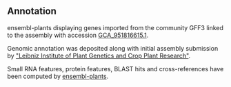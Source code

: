**Annotation**
----------

ensembl-plants displaying genes imported from the community GFF3 linked to the assembly with accession [GCA\_951816615.1](http://www.ebi.ac.uk/ena/data/view/GCA_951816615.1).

Genomic annotation was deposited along with initial assembly submission by ["Leibniz Institute of Plant Genetics and Crop Plant Research"](https://www.ipk-gatersleben.de/en/).

Small RNA features, protein features, BLAST hits and cross-references have been
computed by [ensembl-plants](https://plants.ensembl.org/info/genome/annotation/index.html).
